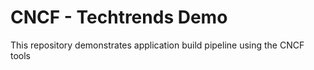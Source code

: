 # CNCF - Techtrends Demo
This repository demonstrates application build pipeline using the CNCF tools
